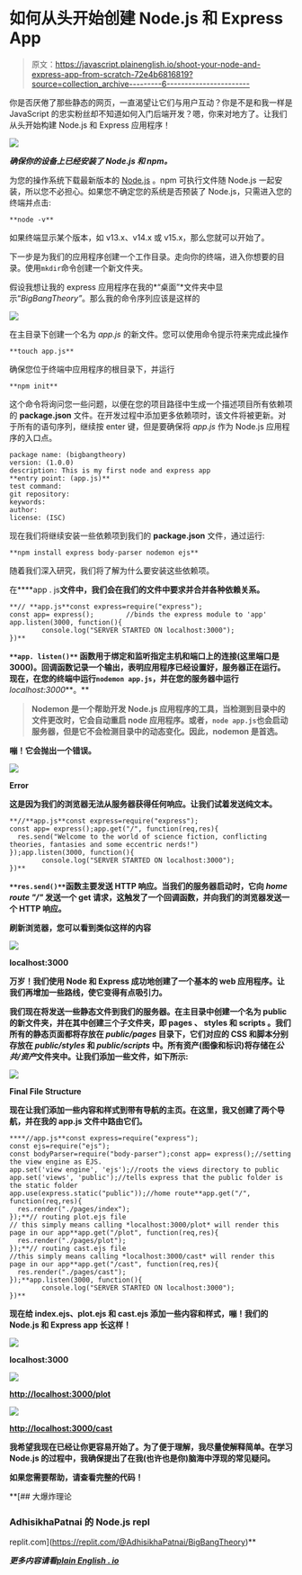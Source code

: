 # 如何从头开始创建 Node.js 和 Express App

> 原文：<https://javascript.plainenglish.io/shoot-your-node-and-express-app-from-scratch-72e4b6816819?source=collection_archive---------6----------------------->

你是否厌倦了那些静态的网页，一直渴望让它们与用户互动？你是不是和我一样是 JavaScript 的忠实粉丝却不知道如何入门后端开发？嗯，你来对地方了。让我们从头开始构建 Node.js 和 Express 应用程序！

![](img/9cf335f6b7f311984359aa62d0c9d577.png)

***确保你的设备上已经安装了 Node.js 和 npm。***

为您的操作系统下载最新版本的 [Node.js](https://nodejs.org/en/) 。npm 可执行文件随 Node.js 一起安装，所以您不必担心。如果您不确定您的系统是否预装了 Node.js，只需进入您的终端并点击:

```
**node -v**
```

如果终端显示某个版本，如 v13.x、v14.x 或 v15.x，那么您就可以开始了。

下一步是为我们的应用程序创建一个工作目录。走向你的终端，进入你想要的目录。使用`mkdir`命令创建一个新文件夹。

假设我想让我的 express 应用程序在我的*“桌面”*文件夹中显示“*BigBangTheory”*。那么我的命令序列应该是这样的

![](img/4d1be1b2aaceac1bf9a60070fb6442d3.png)

在主目录下创建一个名为 *app.js* 的新文件。您可以使用命令提示符来完成此操作

```
**touch app.js**
```

确保您位于终端中应用程序的根目录下，并运行

```
**npm init**
```

这个命令将询问您一些问题，以便在您的项目路径中生成一个描述项目所有依赖项的 **package.json** 文件。在开发过程中添加更多依赖项时，该文件将被更新。对于所有的语句序列，继续按 enter 键，但是要确保将 *app.js* 作为 Node.js 应用程序的入口点。

```
package name: (bigbangtheory)
version: (1.0.0)
description: This is my first node and express app
**entry point: (app.js)**
test command:
git repository:
keywords:
author:
license: (ISC)
```

现在我们将继续安装一些依赖项到我们的 **package.json** 文件，通过运行:

```
**npm install express body-parser nodemon ejs**
```

随着我们深入研究，我们将了解为什么要安装这些依赖项。

在****app . js**文件中，我们会在我们的文件中要求并合并各种依赖关系。**

```
**// **app.js**const express=require("express"); 
const app= express();        //binds the express module to 'app'
app.listen(3000, function(){
        console.log("SERVER STARTED ON localhost:3000");     
})**
```

**`**app. listen()**` 函数用于绑定和监听指定主机和端口上的连接(这里端口是 3000)。回调函数记录一个输出，表明应用程序已经设置好，服务器正在运行。现在，在您的终端中运行`nodemon app.js`，并在您的服务器中运行***localhost:3000***。**

> **Nodemon 是一个帮助开发 Node.js 应用程序的工具，当检测到目录中的文件更改时，它会自动重启 node 应用程序。或者，`node app.js`也会启动服务器，但是它不会检测目录中的动态变化。因此，nodemon 是首选。**

**嘣！它会抛出一个错误。**

**![](img/38e6f9cb592246f9469c561c5eb74b8c.png)**

**Error**

**这是因为我们的浏览器无法从服务器获得任何响应。让我们试着发送纯文本。**

```
**//**app.js**const express=require("express"); 
const app= express();app.get("/", function(req,res){
  res.send("Welcome to the world of science fiction, conflicting theories, fantasies and some eccentric nerds!")
});app.listen(3000, function(){
        console.log("SERVER STARTED ON localhost:3000");     
})**
```

**`**res.send()**`函数主要发送 HTTP 响应。当我们的服务器启动时，它向 *home route "/"* 发送一个 get 请求，这触发了一个回调函数，并向我们的浏览器发送一个 HTTP 响应。**

**刷新浏览器，您可以看到类似这样的内容**

**![](img/a25e7466bbeedc4ec1d722310d19ad69.png)**

**localhost:3000**

**万岁！我们使用 Node 和 Express 成功地创建了一个基本的 web 应用程序。让我们再增加一些路线，使它变得有点吸引力。**

**我们现在将发送一些静态文件到我们的服务器。在主目录中创建一个名为 **public** 的新文件夹，并在其中创建三个子文件夹，即 **pages** 、 **styles** 和 **scripts** 。我们所有的静态页面都将存放在 *public/pages* 目录下，它们对应的 CSS 和脚本分别存放在 *public/styles* 和 *public/scripts* 中。所有资产(图像和标识)将存储在*公共/资产*文件夹中。让我们添加一些文件，如下所示:**

**![](img/575b4fb573c73b11565e751f50229d4f.png)**

**Final File Structure**

**现在让我们添加一些内容和样式到带有导航的主页。在这里，我又创建了两个导航，并在我的 **app.js** 文件中路由它们。**

```
****//app.js**const express=require("express"); 
const ejs=require("ejs");
const bodyParser=require("body-parser");const app= express();//setting the view engine as EJS. 
app.set('view engine', 'ejs');//roots the views directory to public
app.set('views', 'public');//tells express that the public folder is the static folder
app.use(express.static("public"));//home route**app.get("/", function(req,res){
  res.render("./pages/index");
});**// routing plot.ejs file
// this simply means calling *localhost:3000/plot* will render this page in our app**app.get("/plot", function(req,res){
  res.render("./pages/plot");
});**// routing cast.ejs file 
//this simply means calling *localhost:3000/cast* will render this page in our app**app.get("/cast", function(req,res){
  res.render("./pages/cast");
});**app.listen(3000, function(){
        console.log("SERVER STARTED ON localhost:3000");     
})**
```

**现在给 index.ejs、plot.ejs 和 cast.ejs 添加一些内容和样式，嘣！我们的 Node.js 和 Express app 长这样！**

**![](img/c6d852f82dfe7160fe519c775f8efc9e.png)**

**localhost:3000**

**![](img/0d3e07251bcb8f21d38c73866a462440.png)**

**[http://localhost:3000/plot](http://localhost:3000/plot)**

**![](img/e978d49229b3f0794b0b1f8342ac25ef.png)**

**[http://localhost:3000/cast](http://localhost:3000/cast)**

**我希望我现在已经让你更容易开始了。为了便于理解，我尽量使解释简单。在学习 Node.js 的过程中，我确保提出了在我(也许也是你)脑海中浮现的常见疑问。**

**如果您需要帮助，请查看完整的代码！**

 **[## 大爆炸理论

### AdhisikhaPatnai 的 Node.js repl

replit.com](https://replit.com/@AdhisikhaPatnai/BigBangTheory)** 

***更多内容请看*[*plain English . io*](http://plainenglish.io/)**